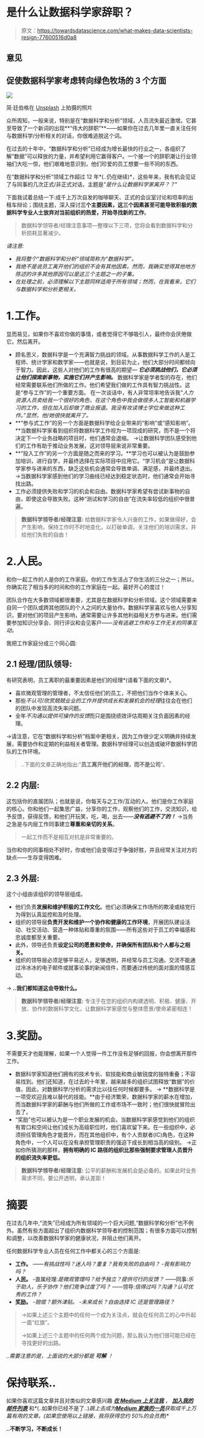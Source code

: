 # 是什么让数据科学家辞职？

> 原文：<https://towardsdatascience.com/what-makes-data-scientists-resign-77600516d0a8>

## 意见

## 促使数据科学家考虑转向绿色牧场的 3 个方面

![](img/f0c80d6f76052ab65f39cd60d7dcb043.png)

简·廷伯格在 [Unsplash](https://unsplash.com?utm_source=medium&utm_medium=referral) 上拍摄的照片

众所周知，一般来说，特别是在“数据科学和分析”领域，人员流失最近激增。它甚至导致了一个新词的出现**“伟大的辞职”**——如果你在过去几年里一直关注任何与数据科学/分析相关的对话，你很难逃脱这个词。

[](https://en.wikipedia.org/wiki/Great_Resignation)  

在过去的十年中，“数据科学和分析”已经成为增长最快的行业之一，各组织了解“数据”可以释放的力量，并希望利用它赢得客户。一个接一个的辞职潮让行业领袖们大吃一惊，他们艰难地意识到，他们珍爱的员工想要一些不同的东西。

在“数据科学和分析”领域工作超过 12 年*(..仍在继续)*，这些年来，我有机会见证了与同事的几次正式/非正式对话，主题是“*是什么让数据科学家离开？？*”

下面我试着总结一下:成千上万次自发的咖啡聊天、正式的会议室讨论和坦率的出租车辩论；围绕主题，深入探讨**三个主要因素，这三个因素甚至可能导致积极的数据科学专业人士放弃对当前组织的热爱，开始寻找新的工作**。

> 数据科学领导者/经理注意事项—整理以下三项，您将会看到数据科学和分析损耗显著减少。

*请注意:*

*   *我将整个“数据科学和分析”领域简称为“数据科学”。*
*   *我绝不是说员工离开他们的组织不会有其他因素。然而，我确实觉得其他地方陈述的许多其他原因可以是这三个主题之一的子集。*
*   *在处理之前，必须理解以下主题同样适用于所有领域；然而，在我看来，它们与数据科学和分析更相关。*

# 1.工作。

显而易见，如果你不喜欢你做的事情，或者觉得它不够吸引人，最终你会厌倦做它。然后离开。

*   顾名思义，数据科学是一个充满智力挑战的领域。从事数据科学工作的人是工程师、统计学家和数学家——也就是说，到目前为止，他们大部分时间都倾向于智力。因此，这些人对他们的工作有很高的期望— ***它必须挑战他们，它必须让他们探索新事物，实施它们并产生影响。***
    数据科学家是学者型的存在，他们经常需要联系他们所做的工作。他们希望我们做的工作具有智力挑战性。这是“参与工作”的一个重要方面。
    在一次谈话中，有人非常坦率地告诉我“*人力资源人员卖给我一个很好的角色，在这个角色中我会做很多人工智能和机器学习的工作，但在加入后却做了商业报道。我没有攻读博士学位来做这种工作。”显然，他/她很快就离开了。*
*   **“参与式工作”的另一个方面是数据科学给企业带来的“影响”或“感知影响”。**当数据科学家看到组织将数据科学工作视为一项现成的研究，而不是一个将决定下一个业务战略的项目时，他们通常会退缩。
    →让数据科学团队感受到他们的工作有助于推动业务发展，这对领导层来说非常重要。
*   **“投入工作”的另一个方面是随之而来的学习。**学习也可以被认为是鼓励参加培训，进行自学，并最终选择在实际项目中应用它。“学习机会”是让数据科学家参与进来的东西，缺乏这些机会通常会导致单调、满足感，并最终退出。
    →当数据科学家感到他们的学习曲线已经达到稳定状态时，他们通常会开始寻找出路。
*   工作必须提供失败和学习的机会和自由。数据科学家希望有尝试新事物的自由，即使这会导致失败。这种“测试和学习的自由”在流失率较低的组织中很普遍。

> **数据科学领导者/经理注意:** 给数据科学家令人兴奋的工作，如果做得好，会产生影响，保持工作时不时地变化，以打破单调，关注他们的培训需求，并给他们失败的自由！

# 2.人民。

和你一起工作的人是你的工作家庭。你的工作生活占了你生活的三分之一；所以，你确实花了相当多的时间和你的工作家庭在一起。最好开心的度过！

团队合作在大多数领域都很重要，尤其是在数据科学和分析领域。这个领域需要来自同一个团队或跨其他团队的个人之间的大量协作。数据科学家喜欢与他人分享知识，要对他们的项目产生影响，通常需要让许多其他利益相关方参与进来。他们需要参加知识分享会、同行评议和会见客户——*没有逃避工作和与工作无关的同事互动。*

我把工作家庭分成三个同心圆:

## **2.1 经理/团队领导:**

有研究表明，员工离职的最重要因素是他们的经理*(请看下面的文章)*。

*   喜欢微观管理的管理者，不太信任他们的员工，不把他们当作个体来关心。
*   那些*不认可/欣赏兢兢业业的工作并提供成长和发展机会的经理*往往会在他们的团队中发现高流失率问题。
*   全年*不沟通以提供可操作的反馈*而只是围绕绩效评估周期关注负面因素的经理。

→请注意，它在“数据科学和分析”档案中更相关，因为工作很少定义明确并持续发展，需要协作和定期的利益相关者管理。数据科学经理可以创造或破坏数据科学团队的工作环境。

> ..下面的文章正确地指出:“**员工离开他们的经理，而不是公司**”。

[](https://getlighthouse.com/blog/why-employees-leave-managers-not-companies/)  

## **2.2 内层:**

这包括你的直属团队；也就是说，你每天与之工作/互动的人。他们是你工作家庭的核心。你和他们一起集思广益，分享你的工作，观察他们的工作，交流知识，给予反馈，获得反馈，和他们开玩笑，吃，喝，出去——***没有逃避不了的！***
→当务之急是与内层工作同事建立**尊重和亲切的关系**。

> 一起工作而不是相互对抗是非常重要的。

当你和你的同事相处不好时，你或他们会变得过于争强好胜，并且经常关注对方的缺点——生存变得困难。

## **2.3 外层:**

这个小组由该组织的领导层组成。

*   他们负责**发展和维护积极的工作文化**。他们必须确保工作场所的欺凌或结党行为得到认真监控和及时处理。
*   组织的领导层**负责开发和维护一个协作和健康的工作环境**，开展团队建设活动、社交活动、营造一种体贴和尊重的氛围——所有这些对于员工的幸福感和忠诚度都至关重要。
*   此外，领导还负责**设定公司的愿景和使命，并确保所有团队和个人都与之相关。**
*   组织的领导层必须足够平易近人，足够透明，并经常与员工沟通。交流不能通过冷冰冰的电子邮件或就事论事的新闻信件，而要通过传统的面对面的情感互动。

→ **..我们都知道这会导致什么。**

> **数据科学领导者/经理注意:** 专注于在您的组织内构建透明、积极、健康、开放、协作的数据科学文化，让数据科学家感觉与整体愿景/使命紧密相连！

# 3.奖励。

不需要天才也能理解，如果一个人觉得一件工作没有足够的回报，你会想离开那件工作。

*   数据科学家知道他们拥有的技术专长、软技能和商业敏锐度的独特重叠；不容易找到。他们还知道，在过去的十年里，越来越多的组织试图释放“数据”的价值，因此，对数据科学/分析的需求比以往任何时候都要多。
    → **数据科学是一项受欢迎且难以替代的技能。**由于经济繁荣，数据科学家的薪水在增加，而当数据科学家的薪酬与他们所做的工作或市场不一致时；他们很快就冒险出去了。
*   “奖励”也可以被认为是一个职业发展的机会。当数据科学家感觉到他们的组织有胃口和空间让他们成长为高级职位时，他们喜欢留下来。在一些组织中，必须担任管理角色才能晋升，而在其他组织中，有个人贡献者(IC)角色，在这种角色中，一个人可以在没有承担管理职责的强迫下成长到相当高的级别。
    →正如你所猜测的那样，**拥有明确的 IC 路径的组织比那些强制要求管理人员晋升的组织流失率更低。**

> **数据科学领导者/经理注意:** 公平的薪酬和发展机会是必备的。如果此时业务需求不同，要公开透明，承认差距！

# 摘要

在过去几年中,“流失”已经成为所有领域的一个巨大问题,“数据科学和分析”也不例外。虽然有些方面超出了组织内数据科学领导者的控制范围；有很多方面可以控制和调整，以改善数据科学家的健康状况，并阻止他们离开。

任何数据科学专业人员在任何工作中都关心的三个方面是:

*   **工作。**
    *——有挑战性吗？迷人吗？重复？我有失败的自由吗？
    -我有影响力吗？*
*   **人民。**
    -直属经理:*是微观管理吗？给予独立？提供可行的反馈？*
    ——同事:*乐于助人，乐于协作？他们竞争过度了吗？*
    ——领导:*信得过吗？沟通？认可优秀的工作？*
*   **奖励。**
    *-赔偿？额外津贴。
    -未来成长？自由选择 IC 还是管理路径？*

> →如果上述三个主题中的任何一个成为关注点，就会在任何员工的心中升起一面“红旗”。
> 
> →如果上述三个主题中的任何两个成为问题，那么我认为他们很可能已经在寻找更好的出路。

*..需要注意的是，上面说的大部分都是* ***可解*** *！*

# 保持联系..

如果你喜欢这篇文章并且对类似的文章感兴趣 [***在 Medium 上关注我***](https://medium.com/@deepakchopra2911) ， [***加入我的邮件列表***](https://medium.com/subscribe/@deepakchopra2911) 和*(..如果你已经不是了..)*跳上去成为[***Medium 家族的一员***](https://medium.com/@deepakchopra2911/membership)*获取成千上万篇有用的文章。*(如果您使用以上链接，我将获得您约 50%的会员费)**

****..不断学习，不断成长！****